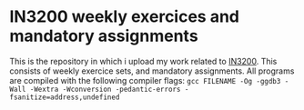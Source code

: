 # IN3200 weekly exercices and mandatory assignments 
This is the repository in which i upload my work related to [IN3200](https://www.uio.no/studier/emner/matnat/ifi/IN3200/index-eng.html).
This consists of weekly exercice sets, and mandatory assignments.
All programs are compiled with the following compiler flags:
`gcc FILENAME -Og -ggdb3 -Wall -Wextra -Wconversion -pedantic-errors -fsanitize=address,undefined`
